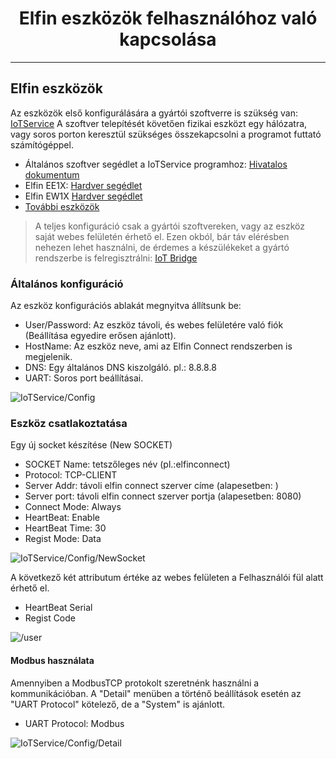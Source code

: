 <h1 align="center">Elfin eszközök felhasználóhoz való kapcsolása</h1>

---------

## Elfin eszközök

Az eszközök első konfigurálására a gyártói szoftverre is szükség van: [IoTService](http://www.hi-flying.com/download-item-iotservice)
A szoftver telepítését követően fizikai eszközt egy hálózatra, vagy soros porton keresztül szükséges összekapcsolni a programot futtató számítógéppel.

* Általános szoftver segédlet a IoTService programhoz: [Hivatalos dokumentum](http://www.hi-flying.com/index.php?route=tool/upload/download&code=5825d795832fd1998cd46aeafab9074c0c2114d3)
* Elfin EE1X: [Hardver segédlet](http://www.hi-flying.com/index.php?route=tool/upload/download&code=59167cf780d0b98d2175c857ad1240df7acdf9c4)
* Elfin EW1X [Hardver segédlet](http://www.hi-flying.com/index.php?route=tool/upload/download&code=c4d342467edef5f6080a569aa50223fc797e6899)
* [További eszközök](http://www.hi-flying.com/network-device)

>A teljes konfiguráció csak a gyártói szoftvereken, vagy az eszköz saját webes felületén érhető el. Ezen okból, bár táv elérésben nehezen lehet használni, de érdemes a készülékeket a gyártó rendszerbe is felregisztrálni: [IoT Bridge](http://bridge.hi-flying.com/?lang=en)

### Általános konfiguráció

Az eszköz konfigurációs ablakát megnyitva állítsunk be:

* User/Password: Az eszköz távoli, és webes felületére való fiók (Beállítása egyedire erősen ajánlott).
* HostName: Az eszköz neve, ami az Elfin Connect rendszerben is megjelenik.
* DNS: Egy általános DNS kiszolgáló. pl.: 8.8.8.8
* UART: Soros port beállításai.

![IoTService/Config](contents/_gfx/gfx-2-1-1.png)

### Eszköz csatlakoztatása

Egy új socket készítése (New SOCKET)

* SOCKET Name: tetszőleges név (pl.:elfinconnect)
* Protocol: TCP-CLIENT
* Server Addr: távoli elfin connect szerver címe (alapesetben: <span id="location"></span>)
* Server port: távoli elfin connect szerver portja (alapesetben: 8080)
* Connect Mode: Always
* HeartBeat: Enable
* HeartBeat Time: 30
* Regist Mode: Data

![IoTService/Config/NewSocket](contents/_gfx/gfx-2-1-2.png) 

A következő két attributum értéke az webes felületen a Felhasználói fül alatt érhető el.

* HeartBeat Serial
* Regist Code

![/user](contents/_gfx/gfx-2-1-3.png)

#### Modbus használata

Amennyiben a ModbusTCP protokolt szeretnénk használni a kommunikációban.
A "Detail" menüben a történő beállítások esetén az "UART Protocol" kötelező, de a "System" is ajánlott.

* UART Protocol: Modbus

![IoTService/Config/Detail](contents/_gfx/gfx-2-1-4.png)


